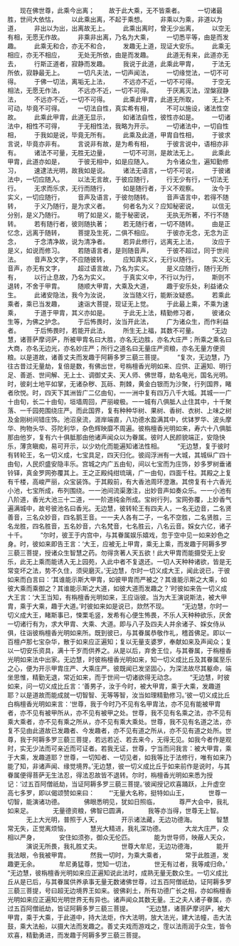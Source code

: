 <!-- { "loadSidebar": true } -->
　　现在佛世尊，此乘今出离；
　　故于此大乘，无不皆乘者。
　　一切诸最胜，世间大依怙，
　　以此乘出离，不起于乘想。
　　非乘以为乘，非道以为道，
　　非出以为出，出离故无上。
　　此乘出离时，曾无少出离，
　　以空无有相，无愿无作故。
　　非乘非出离，乃名为大乘，
　　一切悉平等，由是而发趣。
　　此乘无和合，亦无不和合，
　　发趣无上道，现证大安乐。
　　此乘无相应，亦无不相应，
　　无处无所依，由是而发趣。
　　此道无有来，此道亦无去，
　　行斯正道者，寂静而发趣。
　　我说于此道，此乘此甲胄，
　　于法无所依，寂静最无上。
　　一切凡夫法，一切声闻法，
　　一切缘觉法，一切不可得。
　　于佛一切法，离垢无上法，
　　不远亦不近，一切不可得。
　　于空无相法，无愿无作法，
　　不远亦不近，一切不可得。
　　于厌离灭法，涅槃寂静法，
　　不远亦不近，一切不可得。
　　此乘此甲胄，此道无所取，
　　无上不可动，毕竟不可得。
　　一切法自性，真实希有相，
　　不可以施设，诸法性空故。
　　此乘此甲胄，此道无显示，
　　如诸法自性，彼性亦如是。
　　一切诸法中，相性不可得，
　　于无相性法，我略为开示。
　　一切诸法中，一切自性相，
　　于我如是说，毕竟无所有。
　　此乘及此道，甲胄自性相，
　　于彼求言说，毕竟亦非有。
　　言说非有故，是为希有相，
　　于彼言说中，语相亦非有。
　　诸法不可量，无胜无边量，
　　一切不可测，是故法无上。
　　此乘此甲胄，此道亦如是，
　　于彼无相中，如是应随入。
　　为令诸众生，遍知勤修习，
　　速逮法光明，故我如是说。
　　诸法无语言，一切不可说，
　　于彼诸法中，一切应随入。
　　以法无言故，于彼应随行，
　　行无少有行，一切法无行。
　　无求而乐求，无行而随行，
　　如是随行者，于义不观察。
　　汝今于实义，一切应随行，
　　音声及语言，于彼勿随转。
　　音声语言中，若得不随转，
　　于义乃随行，是为求义者。
　　何者名为义？应知秘密说，
　　以信无分别，是义乃随行。
　　明了如是义，能于秘密说，
　　无执无所著，不行不随转。
　　若有随行者，彼则随执著；
　　若无随行者，一切不随转。
　　由是正忆念，远离于随转，
　　菩提及生死，二俱不相应。
　　于彼亦无念，无念为正念，
　　于念清净故，说为清净者。
　　若异此修行，远离无上法，
　　汝应于是义，如说而修习。
　　若随语言者，是则随音声，
　　于彼不超过，同于世间法。
　　音声及文字，不应随彼转，
　　应知真实义，无行以随行。
　　实义无音声，亦无有文字，
　　超过语言故，乃名为实义。
　　是义应随行，随行无所有，
　　以行止息故，乃名为实义。
　　于真实义中，不行以为行，
　　斯则不退转，不舍于甲胄。
　　随顺大甲胄，大乘及大道，
　　趣于安乐处，利益诸众生。
　　此诸安隐法，我今为汝说，
　　汝当随义行，能断汝疑惑。
　　若乘此乘者，乘已当发趣，
　　速诣大菩提，现证无上觉。
　　于此最上乘，不乘为速乘，
　　于道于甲胄，其义亦如是。
　　于此无上法，精勤修习者，
　　彼诸众生等，为佛之护念。
　　于后怖畏时，汝当开此法，
　　广为诸众生，而作利益者。
　　于后怖畏时，若能开此法，
　　所生无上福，其数不可量。
　　“无边慧，诸菩萨摩诃萨，所被甲胄名曰大胜，亦名无边胜，亦名大庄严；所乘之乘名曰大商，亦名无边光，亦名妙庄严；所行之道名曰无量庄严资粮，亦名无量方便资粮。以是道故，诸善丈夫而发趣于阿耨多罗三藐三菩提。
　　“复次，无边慧，乃往古昔过无量劫，复倍是数，有佛出世，号栴檀香光明如来、应供、正遍知、明行足、善逝、世间解、无上士、调御丈夫、天人师、佛世尊，劫名电光，国名光明。时，彼刹土地平如掌，无诸杂秽、瓦砾、荆棘，黄金白银而为沙聚，行列国界，睹者欣悦。时，四天下其洲皆广二亿由旬，一一洲中复有四万八千大城。其城一一广十由旬，长二十由旬，垣墙周回，严丽峻极。一一城有八俱胝人止住其中，十千聚落、一千园苑围绕庄严。而此国界，复有种种华树、果树、香树、衣树、上味之树及金刚树间错庄饰。池沼泉流，涯岸端直，八功德水盈满其中，优钵罗华、波头摩华、拘物头华、芬陀利华，杂色辉映靡不周遍。彼栴檀香光明如来，寿六十八俱胝那由他岁，复有六十俱胝那由他诸声闻众以为眷属。彼时人民颜貌端正，安隐快乐，薄贪瞋痴，易可开示，以少劝化而能遍知诸法性相。
　　“无边慧，复于彼时有转轮王，名一切义成，七宝具足，四天归化。彼阎浮洲有一大城，其城纵广四十由旬，人民炽盛安隐丰乐。宫城之内广五由旬，间以七宝而为庄饰，妙多罗树垂诸铃铎，真金罗网弥覆其上。王之正殿纯绀琉璃，广一由旬，四面千柱。其殿之上复有千楼，高峻严丽，众宝装饰。于其殿前，有大香池周环澄澈。其傍复有十六香光小池，七宝所成，布列围绕。一一池间流渠激注，出妙音声如奏众乐。一一小池有八阶道，香光大池三十二道，一一阶道纯金所成。宝树行列，宝网弥覆，上妙香气遍满城中，故号彼池名曰香光。无边慧，彼转轮王有四夫人，一名无边音，二名贤善音，三名众妙音，四名鹅王音。一一夫人各有二子，一名不空胜，二名贤胜，三名龙胜，四名胜音，五名妙音，六名梵音，七名胜云，八名云音。婇女六亿，诸子十千。
　　“尔时，彼王于内宫中，与其眷属娱乐嬉戏，忽于空中见一如来妙色之身。时，彼如来即告王言：‘大王，应被无上甲胄，乘无上乘，而发趣于阿耨多罗三藐三菩提，授诸众生智慧之药。勿得贪著人天五欲！此大甲胄而能摄受无上安乐，此无上乘而能诱入无上园苑，入此中者不复退还。一切人天种种诸欲，皆是无常变坏之法，势不久住，须臾磨灭。’无边慧，尔时一切义成大王，闻此说已，于彼如来而白言曰：‘其谁能示斯大甲胄，如彼甲胄而严被之？其谁能示斯之大乘，如彼大乘而乘御之？其谁能示斯之大道，如彼大道而发趣之？’时彼如来告一切义成大王言：‘大王当知，有栴檀香光明如来，王应诣彼。当为大王演说斯法，被大甲胄，乘于大乘，趣于大道。’时彼如来如是说已，欻然不现。
　　“无边慧，尔时一切义成大王，睹斯事已，悚栗毛竖，发希有心便生怖畏，不乐人天种种欲乐，厌舍一切诸行有为，求大甲胄、大乘、大道。即与八子及四夫人并余诸子、婇女侍从俱，往诣彼栴檀香光明如来所。既到彼已，与其眷属恭敬作礼，稽首佛足。即以一百檀卢那七宝杂华，散于如来应正遍知；复以无量支婆罗，奉献如来及声闻众；复以一切安乐资具，满十千岁而供养之。从是以后，弃舍王位，与其眷属，于栴檀香光明如来法中出家。无边慧，时彼栴檀香光明如来，知一切义成比丘及其眷属至乐之心，便为开示甲胄庄严、大乘庄严。彼既闻已发坚固心，为深法故尽其躯命，端坐思惟，精勤无退，常近如来，而于世间一切诸欲得无动念。
　　“无边慧，时彼如来，问一切义成比丘言：‘善男子，汝于今时，被大甲胄，乘于大乘，发趣道耶？以是道故而能成就一切智智、无等等智，汝当如理精勤修习。’彼一切义成比丘白栴檀香光明如来言：‘世尊，我于今时乃不见有名甲胄法，亦不见有能被甲胄者，亦不见有被甲所从，亦不见有被甲之处。世尊，我不见有名乘之法，亦不见有乘大乘者，亦不见有乘之所从，亦不见有乘大乘处。世尊，我不见有名道之法，亦复不见由此道故已发趣者、今发趣者，亦不见有道之所从，亦不见有道之处所。世尊，我于阿耨多罗三藐三菩提，若远若近、若去来今，无得无见。如我今者作是观时，实无少法而可亲近而可证者。若我无证，世尊，宁当而问我言：被大甲胄，乘于大乘，发趣道耶？世尊，一切知者、一切见者，如我等比于法修行，唯有如来乃能了知，非诸声闻、缘觉境界。’无边慧，彼一切义成比丘于如来前作是说时，与其眷属便得菩萨无生法忍，得法忍故皆不退转。尔时，栴檀香光明如来悉为授记：‘过五百阿僧祇劫，当证阿耨多罗三藐三菩提。’彼闻授记欢喜踊跃，上升虚空高七多罗，即以偈颂赞如来曰：
　　“‘无量大名称，挺特如山王，
　　　世尊一切智，能演诸功德。
　　　佛眼悉明见，犹如日照临，
　　　尊严大会中，我礼如来足。
　　　无量德资粮，佛智已圆满，
　　　我等亦当得，世尊无上智。
　　　无上大光明，普照于人天，
　　　开示诸法藏，无边功德海。
　　　智慧常无失，正觉离烦恼，
　　　慧光大精进，我礼深功德。
　　　大龙大庄严，众相以严身，
　　　安住如须弥，御众无伦匹。
　　　能为世导师，映蔽人天众，
　　　演说无所畏，我礼胜丈夫。
　　　世尊大牟尼，无边功德海，
　　　能开我法眼，令我被甲胄。
　　　然我一切时，为乘大乘者，
　　　常于此胜道，发趣更无余。
　　　牟尼勇猛尊，觉知一切法，
　　　世无有过者，我等咸归命。’　
　　“无边慧，彼栴檀香光明如来应正遍知说此法时，成熟无量无数众生。一切义成比丘从是已后，与其眷属供养承事无量无数诸佛世尊，过五百阿僧祇劫，证阿耨多罗三藐三菩提，号曰超无边境界王如来。彼佛刹土，所有功德广长之相，亦如栴檀香光明如来应正遍知光明世界无有异也。诸声闻众其数无量。王之夫人诸子眷属，亦过五百阿僧祇劫，皆证阿耨多罗三藐三菩提。
　　“无边慧，诸菩萨摩诃萨，被大甲胄，乘于大乘，于此道中，持大法炬，作大法明，放大法光，建大法幢，击大法鼓，乘大法船，以摄大法而发趣之。善丈夫戏而游戏之，霔以法雨润于众生，皆令欢喜，精勤勇进，而发趣于阿耨多罗三藐三菩提。
